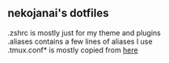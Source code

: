## nekojanai's dotfiles

.zshrc is mostly just for my theme and plugins  
.aliases contains a few lines of aliases I use  
.tmux.conf* is mostly copied from [here](https://github.com/gpakosz/.tmux)
